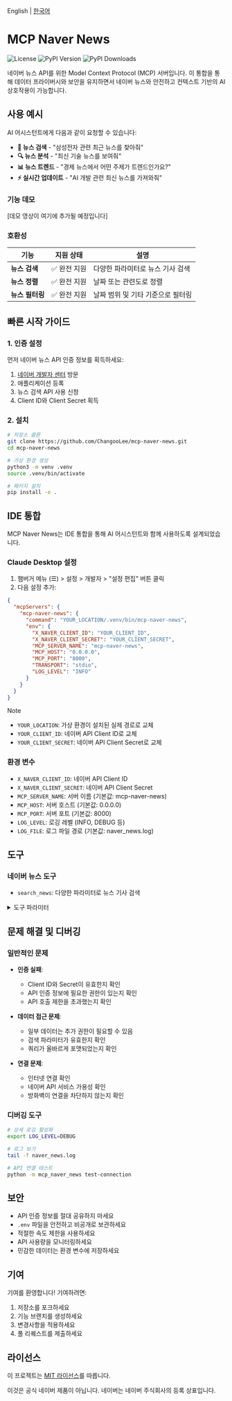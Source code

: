 English | [한국어](README.md)

# MCP Naver News

![License](https://img.shields.io/github/license/ChangooLee/mcp-naver-news)
![PyPI Version](https://img.shields.io/pypi/v/mcp-naver-news)
![PyPI Downloads](https://img.shields.io/pypi/dm/mcp-naver-news)

네이버 뉴스 API를 위한 Model Context Protocol (MCP) 서버입니다. 이 통합을 통해 데이터 프라이버시와 보안을 유지하면서 네이버 뉴스와 안전하고 컨텍스트 기반의 AI 상호작용이 가능합니다.

## 사용 예시

AI 어시스턴트에게 다음과 같이 요청할 수 있습니다:

- **📰 뉴스 검색** - "삼성전자 관련 최근 뉴스를 찾아줘"
- **🔍 뉴스 분석** - "최신 기술 뉴스를 보여줘"
- **📊 뉴스 트렌드** - "경제 뉴스에서 어떤 주제가 트렌드인가요?"
- **⚡ 실시간 업데이트** - "AI 개발 관련 최신 뉴스를 가져와줘"

### 기능 데모

[데모 영상이 여기에 추가될 예정입니다]

### 호환성

| 기능 | 지원 상태 | 설명 |
|------|-----------|------|
| **뉴스 검색** | ✅ 완전 지원 | 다양한 파라미터로 뉴스 기사 검색 |
| **뉴스 정렬** | ✅ 완전 지원 | 날짜 또는 관련도로 정렬 |
| **뉴스 필터링** | ✅ 완전 지원 | 날짜 범위 및 기타 기준으로 필터링 |

## 빠른 시작 가이드

### 1. 인증 설정

먼저 네이버 뉴스 API 인증 정보를 획득하세요:

1. [네이버 개발자 센터](https://developers.naver.com/) 방문
2. 애플리케이션 등록
3. 뉴스 검색 API 사용 신청
4. Client ID와 Client Secret 획득

### 2. 설치

```bash
# 저장소 클론
git clone https://github.com/ChangooLee/mcp-naver-news.git
cd mcp-naver-news

# 가상 환경 생성
python3 -m venv .venv
source .venv/bin/activate

# 패키지 설치
pip install -e .
```

## IDE 통합

MCP Naver News는 IDE 통합을 통해 AI 어시스턴트와 함께 사용하도록 설계되었습니다.

### Claude Desktop 설정

1. 햄버거 메뉴 (☰) > 설정 > 개발자 > "설정 편집" 버튼 클릭
2. 다음 설정 추가:

```json
{
  "mcpServers": {
    "mcp-naver-news": {
      "command": "YOUR_LOCATION/.venv/bin/mcp-naver-news",
      "env": {
        "X_NAVER_CLIENT_ID": "YOUR_CLIENT_ID",
        "X_NAVER_CLIENT_SECRET": "YOUR_CLIENT_SECRET",
        "MCP_SERVER_NAME": "mcp-naver-news",
        "MCP_HOST": "0.0.0.0",
        "MCP_PORT": "8000",
        "TRANSPORT": "stdio",
        "LOG_LEVEL": "INFO"
      }
    }
  }
}
```

> [!NOTE]
> - `YOUR_LOCATION`: 가상 환경이 설치된 실제 경로로 교체
> - `YOUR_CLIENT_ID`: 네이버 API Client ID로 교체
> - `YOUR_CLIENT_SECRET`: 네이버 API Client Secret로 교체

### 환경 변수

- `X_NAVER_CLIENT_ID`: 네이버 API Client ID
- `X_NAVER_CLIENT_SECRET`: 네이버 API Client Secret
- `MCP_SERVER_NAME`: 서버 이름 (기본값: mcp-naver-news)
- `MCP_HOST`: 서버 호스트 (기본값: 0.0.0.0)
- `MCP_PORT`: 서버 포트 (기본값: 8000)
- `LOG_LEVEL`: 로깅 레벨 (INFO, DEBUG 등)
- `LOG_FILE`: 로그 파일 경로 (기본값: naver_news.log)

## 도구

### 네이버 뉴스 도구

- `search_news`: 다양한 파라미터로 뉴스 기사 검색

<details>
<summary>도구 파라미터</summary>

| 파라미터 | 타입 | 설명 |
|----------|------|------|
| `query` | string | 검색 키워드 |
| `display` | integer | 표시할 결과 수 (기본값: 10) |
| `start` | integer | 결과 시작 위치 (기본값: 1) |
| `sort` | string | 정렬 옵션 (sim: 관련도, date: 날짜) |

</details>

## 문제 해결 및 디버깅

### 일반적인 문제

- **인증 실패**:
  - Client ID와 Secret이 유효한지 확인
  - API 인증 정보에 필요한 권한이 있는지 확인
  - API 호출 제한을 초과했는지 확인

- **데이터 접근 문제**:
  - 일부 데이터는 추가 권한이 필요할 수 있음
  - 검색 파라미터가 유효한지 확인
  - 쿼리가 올바르게 포맷되었는지 확인

- **연결 문제**:
  - 인터넷 연결 확인
  - 네이버 API 서비스 가용성 확인
  - 방화벽이 연결을 차단하지 않는지 확인

### 디버깅 도구

```bash
# 상세 로깅 활성화
export LOG_LEVEL=DEBUG

# 로그 보기
tail -f naver_news.log

# API 연결 테스트
python -m mcp_naver_news test-connection
```

## 보안

- API 인증 정보를 절대 공유하지 마세요
- `.env` 파일을 안전하고 비공개로 보관하세요
- 적절한 속도 제한을 사용하세요
- API 사용량을 모니터링하세요
- 민감한 데이터는 환경 변수에 저장하세요

## 기여

기여를 환영합니다! 기여하려면:

1. 저장소를 포크하세요
2. 기능 브랜치를 생성하세요
3. 변경사항을 적용하세요
4. 풀 리퀘스트를 제출하세요

## 라이선스

이 프로젝트는 [MIT 라이선스](LICENSE)를 따릅니다.

이것은 공식 네이버 제품이 아닙니다. 네이버는 네이버 주식회사의 등록 상표입니다. 